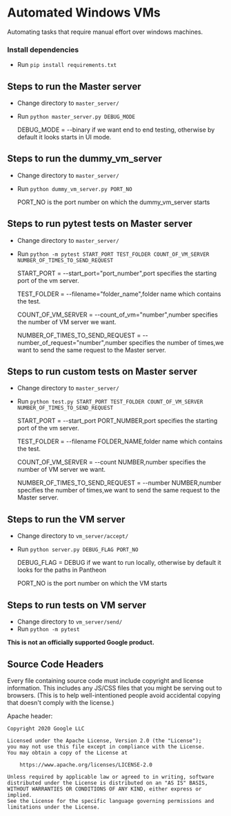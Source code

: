 # Automated Windows VMs

Automating tasks that require manual effort over windows machines.
### Install dependencies
* Run `pip install requirements.txt`
## Steps to run the Master server
* Change directory to `master_server/`
* Run `python master_server.py DEBUG_MODE`

    DEBUG_MODE = --binary if we want end to end testing, otherwise by default it looks starts in UI mode.
    
## Steps to run the dummy_vm_server
* Change directory to `master_server/`
* Run `python dummy_vm_server.py PORT_NO`
 
    PORT_NO is the port number on which the dummy_vm_server starts
    
## Steps to run pytest tests on Master server
* Change directory to `master_server/`
* Run `python -m pytest START_PORT TEST_FOLDER COUNT_OF_VM_SERVER NUMBER_OF_TIMES_TO_SEND_REQUEST`
    
    START_PORT = --start_port="port_number",port specifies the starting port of the vm server.
    
    TEST_FOLDER = --filename="folder_name",folder name which contains the test.
    
    COUNT_OF_VM_SERVER = --count_of_vm="number",number specifies the number of VM server we want.
    
    NUMBER_OF_TIMES_TO_SEND_REQUEST = --number_of_request="number",number specifies the number of times,we want to send the same request to the Master server. 

## Steps to run custom tests on Master server
* Change directory to `master_server/`
* Run `python test.py START_PORT TEST_FOLDER COUNT_OF_VM_SERVER NUMBER_OF_TIMES_TO_SEND_REQUEST`

     START_PORT = --start_port PORT_NUMBER,port specifies the starting port of the vm server.
    
    TEST_FOLDER = --filename FOLDER_NAME,folder name which contains the test.
    
    COUNT_OF_VM_SERVER = --count NUMBER,number specifies the number of VM server we want.
    
    NUMBER_OF_TIMES_TO_SEND_REQUEST = --number NUMBER,number specifies the number of times,we want to send the same request to the Master server.
    
## Steps to run the VM server
* Change directory to `vm_server/accept/`
* Run `python server.py DEBUG_FLAG PORT_NO`
    
    DEBUG_FLAG = DEBUG if we want to run locally, otherwise by default it looks for the paths in Pantheon
    
    PORT_NO is the port number on which the VM starts
## Steps to run tests on VM server
* Change directory to `vm_server/send/`
* Run `python -m pytest`
    
**This is not an officially supported Google product.**

## Source Code Headers

Every file containing source code must include copyright and license
information. This includes any JS/CSS files that you might be serving out to
browsers. (This is to help well-intentioned people avoid accidental copying that
doesn't comply with the license.)

Apache header:

    Copyright 2020 Google LLC

    Licensed under the Apache License, Version 2.0 (the "License");
    you may not use this file except in compliance with the License.
    You may obtain a copy of the License at

        https://www.apache.org/licenses/LICENSE-2.0

    Unless required by applicable law or agreed to in writing, software
    distributed under the License is distributed on an "AS IS" BASIS,
    WITHOUT WARRANTIES OR CONDITIONS OF ANY KIND, either express or implied.
    See the License for the specific language governing permissions and
    limitations under the License.
